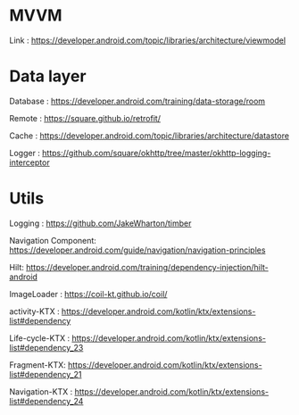 # MVVM 
Link : https://developer.android.com/topic/libraries/architecture/viewmodel

# Data layer
Database : https://developer.android.com/training/data-storage/room

Remote : https://square.github.io/retrofit/

Cache : https://developer.android.com/topic/libraries/architecture/datastore

Logger : https://github.com/square/okhttp/tree/master/okhttp-logging-interceptor


# Utils

Logging : https://github.com/JakeWharton/timber

Navigation Component: https://developer.android.com/guide/navigation/navigation-principles

Hilt: https://developer.android.com/training/dependency-injection/hilt-android

ImageLoader : https://coil-kt.github.io/coil/

activity-KTX : https://developer.android.com/kotlin/ktx/extensions-list#dependency

Life-cycle-KTX : https://developer.android.com/kotlin/ktx/extensions-list#dependency_23

Fragment-KTX: https://developer.android.com/kotlin/ktx/extensions-list#dependency_21

Navigation-KTX : https://developer.android.com/kotlin/ktx/extensions-list#dependency_24

